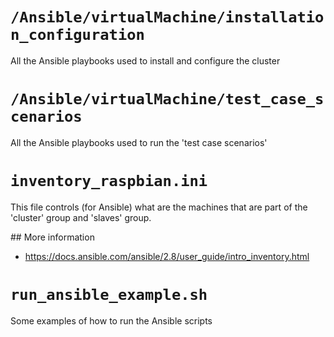 # ```/Ansible/virtualMachine/installation_configuration```

All the Ansible playbooks used to install and configure the cluster

# ```/Ansible/virtualMachine/test_case_scenarios```

All the Ansible playbooks used to run the 'test case scenarios'

# ```inventory_raspbian.ini```

This file controls (for Ansible) what are the machines that are part of the 'cluster' group and 'slaves' group.

## More information

- https://docs.ansible.com/ansible/2.8/user_guide/intro_inventory.html

# ```run_ansible_example.sh```

Some examples of how to run the Ansible scripts
